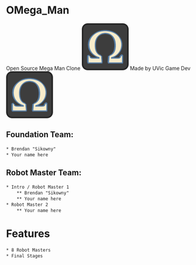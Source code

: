 # OMega_Man
Open Source Mega Man Clone
![Game Icon](project_system_files/icon.png)
Made by UVic Game Dev
![Game Dev Logo](project_system_files/icon.png)

## Foundation Team:
	* Brendan "Sikowny"
	* Your name here

## Robot Master Team:
	* Intro / Robot Master 1
		** Brendan "Sikowny"
		** Your name here
	* Robot Master 2
		** Your name here

# Features
	* 8 Robot Masters
	* Final Stages
